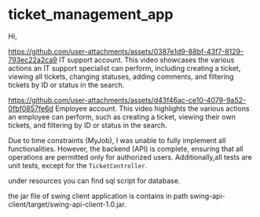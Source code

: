 # ticket_management_app

Hi,

https://github.com/user-attachments/assets/0387e1d9-88bf-43f7-8129-793ec22a2ca9
IT support account.
This video showcases the various actions an IT support specialist can perform, including creating a ticket, 
viewing all tickets, changing statuses, adding comments, 
and filtering tickets by ID or status in the search.

https://github.com/user-attachments/assets/d43f46ac-ce10-4079-9a52-0fbf0857fe6d
Employee account.
This video highlights the various actions an employee can perform, such as creating a ticket, 
viewing their own tickets, and filtering by ID or status in the search.

Due to time constraints (MyJob), I was unable to fully implement all functionalities. 
However, the backend (API) is complete, ensuring that all operations are permitted only for authorized users.
Additionally,all tests are unit tests, except for the `TicketController`.

under resources you can find sql script for database.

the jar file of swing client application is contains in path swing-api-client/target/swing-api-client-1.0.jar.
